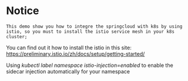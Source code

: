 # Notice
~~~~
This demo show you how to integre the springcloud with k8s by using istio, so you must to install the istio service mesh in your k8s cluster;
~~~~
You can find out it how to install the istio in this site: https://preliminary.istio.io/zh/docs/setup/getting-started/

Using _kubectl label namespace <namespace> istio-injection=enabled_ to enable the sidecar injection automatically for your namespace
